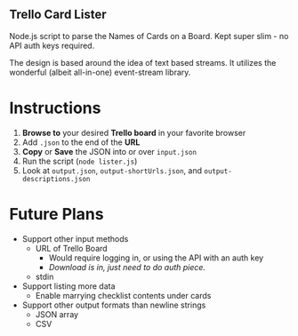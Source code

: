 Trello Card Lister
------------

Node.js script to parse the Names of Cards on a Board. Kept super slim - no API auth keys required.

The design is based around the idea of text based streams. It utilizes the wonderful (albeit all-in-one)
event-stream library.


Instructions
==============

1. __Browse to__ your desired __Trello board__ in your favorite browser
2. Add `.json` to the end of the __URL__
3. __Copy__ or __Save__ the JSON into or over `input.json`
4. Run the script (`node lister.js`)
5. Look at `output.json`, `output-shortUrls.json`, and `output-descriptions.json`


Future Plans
=================

- Support other input methods
  - URL of Trello Board
    - Would require logging in, or using the API with an auth key
    - _Download is in, just need to do auth piece._
  - stdin
- Support listing more data
  - Enable marrying checklist contents under cards
- Support other output formats than newline strings
  - JSON array
  - CSV
